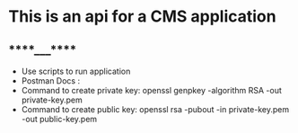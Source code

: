 # This is an api for a CMS application

## ******\*\*\*\*******\_\_\_******\*\*\*\*******

- Use scripts to run application
- Postman Docs :
- Command to create private key: openssl genpkey -algorithm RSA -out private-key.pem
- Command to create public key: openssl rsa -pubout -in private-key.pem -out public-key.pem

